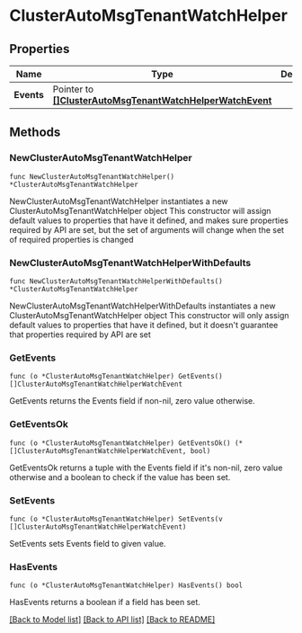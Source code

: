 # ClusterAutoMsgTenantWatchHelper

## Properties

Name | Type | Description | Notes
------------ | ------------- | ------------- | -------------
**Events** | Pointer to [**[]ClusterAutoMsgTenantWatchHelperWatchEvent**](ClusterAutoMsgTenantWatchHelperWatchEvent.md) |  | [optional] 

## Methods

### NewClusterAutoMsgTenantWatchHelper

`func NewClusterAutoMsgTenantWatchHelper() *ClusterAutoMsgTenantWatchHelper`

NewClusterAutoMsgTenantWatchHelper instantiates a new ClusterAutoMsgTenantWatchHelper object
This constructor will assign default values to properties that have it defined,
and makes sure properties required by API are set, but the set of arguments
will change when the set of required properties is changed

### NewClusterAutoMsgTenantWatchHelperWithDefaults

`func NewClusterAutoMsgTenantWatchHelperWithDefaults() *ClusterAutoMsgTenantWatchHelper`

NewClusterAutoMsgTenantWatchHelperWithDefaults instantiates a new ClusterAutoMsgTenantWatchHelper object
This constructor will only assign default values to properties that have it defined,
but it doesn't guarantee that properties required by API are set

### GetEvents

`func (o *ClusterAutoMsgTenantWatchHelper) GetEvents() []ClusterAutoMsgTenantWatchHelperWatchEvent`

GetEvents returns the Events field if non-nil, zero value otherwise.

### GetEventsOk

`func (o *ClusterAutoMsgTenantWatchHelper) GetEventsOk() (*[]ClusterAutoMsgTenantWatchHelperWatchEvent, bool)`

GetEventsOk returns a tuple with the Events field if it's non-nil, zero value otherwise
and a boolean to check if the value has been set.

### SetEvents

`func (o *ClusterAutoMsgTenantWatchHelper) SetEvents(v []ClusterAutoMsgTenantWatchHelperWatchEvent)`

SetEvents sets Events field to given value.

### HasEvents

`func (o *ClusterAutoMsgTenantWatchHelper) HasEvents() bool`

HasEvents returns a boolean if a field has been set.


[[Back to Model list]](../README.md#documentation-for-models) [[Back to API list]](../README.md#documentation-for-api-endpoints) [[Back to README]](../README.md)


